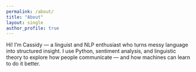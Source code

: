 ```yaml
---
permalink: /about/
title: "About"
layout: single
author_profile: true
---
```


Hi! I’m Cassidy — a linguist and NLP enthusiast who turns messy language into structured insight. I use Python, sentiment analysis, and linguistic theory to explore how people communicate — and how machines can learn to do it better.
